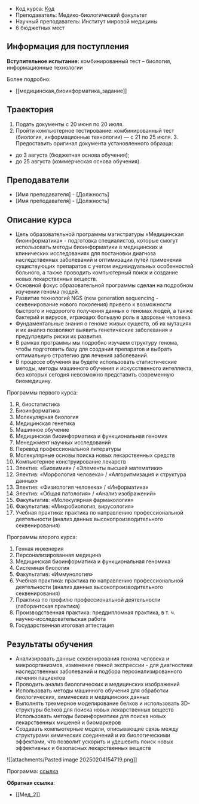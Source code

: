 
- Код курса: [Код](https://rsmu.ru/academics/masters/bio/bioinfor)
- Преподаватель: Медико-биологический факультет
- Научный преподаватель: Институт мировой медицины
- 6 бюджетных мест

## Информация для поступления

**Вступительное испытание:** комбинированный тест – биология, информационные технологии

Более подробно:
- [[медицинская_биоинформатика_задание]]

## Траектория

1. Подать документы с 20 июня по 20 июля.
2. Пройти компьютерное тестирование: комбинированный тест (биология, информационные технологии) — с 21 по 25 июля. 3. Предоставить оригинал документа установленного образца:
- до 3 августа (бюджетная основа обучения);
- до 25 августа (коммерческая основа обучения).

## Преподаватели
- [Имя преподавателя] - [Должность]
- [Имя преподавателя] - [Должность]

## Описание курса

- Цель образовательной программы магистратуры «Медицинская биоинформатика» - подготовка специалистов, которые смогут использовать методы биоинформатики в медицинских и клинических исследованиях для постановки диагноза наследственных заболеваний и оптимизации путей применения существующих препаратов с учетом индивидуальных особенностей больного, а также проводить компьютерный поиск и создание новых лекарственных веществ.
- Основной фокус образовательной программы сделан на подробном изучении генома людей.
- Развитие технологий NGS (new generation sequencing - секвенирование нового поколения) привело к возможности быстрого и недорогого получения данных о геномах людей, а также бактерий и вирусов, играющих большую роль в здоровье человека.
- Фундаментальные знания о геноме живых существ, об их мутациях и их анализ позволяют выявить генетические заболевания и предупредить риски их развития.
- В рамках программы мы подробно изучаем структуру генома, чтобы подготовить базу для создания препаратов и выбрать оптимальную стратегию для лечения заболеваний.
- В процессе обучения вы будете использовать статистические методы, методы машинного обучения и искусственного интеллекта, без которых сегодня невозможно представить современную биомедицину.

Программы первого курса:
1. R, биостатистика
2. Биоинформатика
3. Молекулярная биология
4. Медицинская генетика
5. Машинное обучение
6. Медицинская биоинформатика и функциональная геномик
7. Менеджмент научных исследований
8. Перевод профессиональной литературы
9. Молекулярные основы поиска новых лекарственных средств
10. Компьютерное конструирование лекарств
11. Электив: «Биохимия» / «Элементы высшей математики»
12. Электив: «Морфология человека» / «Алгоритмизация и структура данных»
13. Электив: «Физиология человека» / «Информатика»
14. Электив: «Общая патология» / «Анализ изображений»
15. Факультатив: «Молекулярная фармакология»
16. Факультатив: «Микробиология, вирусология»
17. Учебная практика: практика по направлению профессиональной деятельности (анализ данных высокопроизводительного секвенирования)

Программы второго курса:
1. Генная инженерия
2. Персонализированная медицина
3. Медицинская биоинформатика и функциональная геномика
4. Системная биология
5. Факультатив: «Иммунология»
6. Учебная практика: практика по направлению профессиональной деятельности (анализ данных высокопроизводительного секвенирования)
7. Практика по профилю профессиональной деятельности (лаборантская практика)
8. Производственная практика: преддипломная практика, в т. ч. научно-исследовательская работа
9. Государственная итоговая аттестация

## Результаты обучения

- Анализировать данные секвенирования генома человека и микроорганизмов, изменение генной экспрессии - для диагностики наследственных заболеваний и подбора персонализированного лечения пациентов
- Проводить анализ биологических и медицинских изображений
- Использовать методы машинного обучения для обработки биологических, химических и медицинских данных
- Выполнять трехмерное моделирование белков и использовать 3D-структуры белков для поиска новых лекарственных веществ Использовать методы биоинформатики для поиска новых лекарственных мишеней и биомаркеров
- Создавать компьютерные модели, описывающие связь между структурами химических соединений и их биологическими эффектами, что позволит ускорить и удешевить поиск новых эффективных и безопасных лекарственных веществ

![[attachments/Pasted image 20250204154719.png]]

Программа: [ссылка](https://rsmu.ru/academics/master-degree/bioinformatics-master/060401-biologija-medicinskaja-bioinformatika)

**Обратная ссылка**:
- [[Мед_2]]